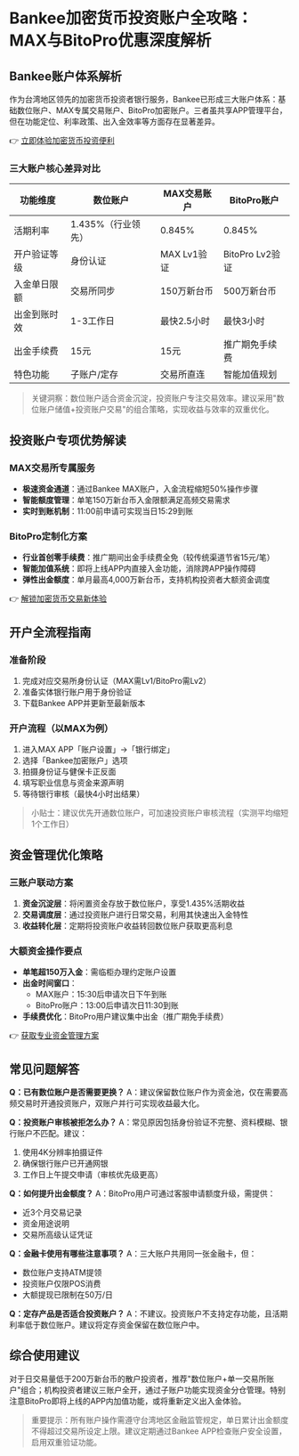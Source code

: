 # Bankee加密货币投资账户全攻略：MAX与BitoPro优惠深度解析

## Bankee账户体系解析

作为台湾地区领先的加密货币投资者银行服务，Bankee已形成三大账户体系：基础数位账户、MAX专属交易账户、BitoPro加密账户。三者虽共享APP管理平台，但在功能定位、利率政策、出入金效率等方面存在显著差异。

👉 [立即体验加密货币投资便利](https://bit.ly/okx_welcome)

### 三大账户核心差异对比

| 功能维度         | 数位账户          | MAX交易账户       | BitoPro账户       |
|------------------|-------------------|-------------------|-------------------|
| 活期利率         | 1.435%（行业领先）| 0.845%            | 0.845%            |
| 开户验证等级     | 身份认证          | MAX Lv1验证       | BitoPro Lv2验证   |
| 入金单日限额     | 交易所同步        | 150万新台币       | 500万新台币       |
| 出金到账时效     | 1-3工作日         | 最快2.5小时       | 最快3小时         |
| 出金手续费       | 15元              | 15元              | 推广期免手续费    |
| 特色功能         | 子账户/定存       | 交易所直连        | 智能加值规划      |

> 关键洞察：数位账户适合资金沉淀，投资账户专注交易效率。建议采用"数位账户储值+投资账户交易"的组合策略，实现收益与效率的双重优化。

## 投资账户专项优势解读

### MAX交易所专属服务
- **极速资金通道**：通过Bankee MAX账户，入金流程缩短50%操作步骤
- **智能额度管理**：单笔150万新台币入金限额满足高频交易需求
- **实时到账机制**：11:00前申请可实现当日15:29到账

### BitoPro定制化方案
- **行业首创零手续费**：推广期间出金手续费全免（较传统渠道节省15元/笔）
- **智能加值系统**：即将上线APP内直接入金功能，消除跨APP操作障碍
- **弹性出金额度**：单月最高4,000万新台币，支持机构投资者大额资金调度

👉 [解锁加密货币交易新体验](https://bit.ly/okx_welcome)

## 开户全流程指南

### 准备阶段
1. 完成对应交易所身份认证（MAX需Lv1/BitoPro需Lv2）
2. 准备实体银行账户用于身份验证
3. 下载Bankee APP并更新至最新版本

### 开户流程（以MAX为例）
1. 进入MAX APP「账户设置」→「银行绑定」
2. 选择「Bankee加密账户」选项
3. 拍摄身份证与健保卡正反面
4. 填写职业信息与资金来源声明
5. 等待银行审核（最快4小时出结果）

> 小贴士：建议优先开通数位账户，可加速投资账户审核流程（实测平均缩短1个工作日）

## 资金管理优化策略

### 三账户联动方案
1. **资金沉淀层**：将闲置资金存放于数位账户，享受1.435%活期收益
2. **交易调度层**：通过投资账户进行日常交易，利用其快速出入金特性
3. **收益转化层**：定期将投资账户收益转回数位账户获取更高利息

### 大额资金操作要点
- **单笔超150万入金**：需临柜办理约定账户设置
- **出金时间窗口**：
  - MAX账户：15:30后申请次日下午到账
  - BitoPro账户：13:00后申请次日11:30到账
- **手续费优化**：BitoPro用户建议集中出金（推广期免手续费）

👉 [获取专业资金管理方案](https://bit.ly/okx_welcome)

## 常见问题解答

**Q：已有数位账户是否需要更换？**
A：建议保留数位账户作为资金池，仅在需要高频交易时开通投资账户，双账户并行可实现收益最大化。

**Q：投资账户审核被拒怎么办？**
A：常见原因包括身份验证不完整、资料模糊、银行账户不匹配。建议：
1. 使用4K分辨率拍摄证件
2. 确保银行账户已开通网银
3. 工作日上午提交申请（审核优先级更高）

**Q：如何提升出金额度？**
A：BitoPro用户可通过客服申请额度升级，需提供：
- 近3个月交易记录
- 资金用途说明
- 交易所高级认证凭证

**Q：金融卡使用有哪些注意事项？**
A：三大账户共用同一张金融卡，但：
- 数位账户支持ATM提领
- 投资账户仅限POS消费
- 大额提现已限制在50万/日

**Q：定存产品是否适合投资账户？**
A：不建议。投资账户不支持定存功能，且活期利率低于数位账户。建议将定存资金保留在数位账户中。

## 综合使用建议

对于日交易量低于200万新台币的散户投资者，推荐"数位账户+单一交易所账户"组合；机构投资者建议三账户全开，通过子账户功能实现资金分仓管理。特别注意BitoPro即将上线的APP内加值功能，或将重新定义出入金体验。

> 重要提示：所有账户操作需遵守台湾地区金融监管规定，单日累计出金额度不得超过交易所设定上限。建议定期通过Bankee APP检查账户安全设置，启用双重验证功能。